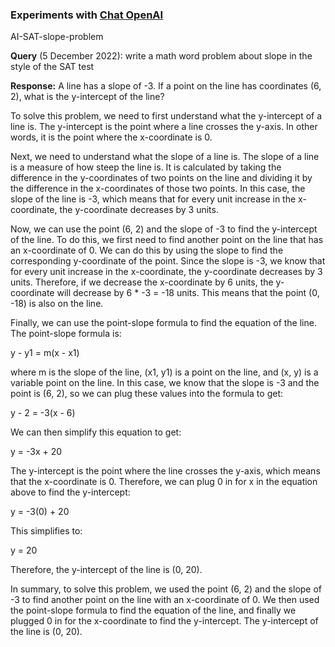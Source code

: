 ### Experiments with [Chat OpenAI](https://chat.openai.com/chat)
AI-SAT-slope-problem

**Query** (5 December 2022): write a math word problem about slope in the style of the SAT test

**Response:**
A line has a slope of -3. If a point on the line has coordinates (6, 2), what is the y-intercept of the line?

To solve this problem, we need to first understand what the y-intercept of a line is. The y-intercept is the point where a line crosses the y-axis. In other words, it is the point where the x-coordinate is 0.

Next, we need to understand what the slope of a line is. The slope of a line is a measure of how steep the line is. It is calculated by taking the difference in the y-coordinates of two points on the line and dividing it by the difference in the x-coordinates of those two points. In this case, the slope of the line is -3, which means that for every unit increase in the x-coordinate, the y-coordinate decreases by 3 units.

Now, we can use the point (6, 2) and the slope of -3 to find the y-intercept of the line. To do this, we first need to find another point on the line that has an x-coordinate of 0. We can do this by using the slope to find the corresponding y-coordinate of the point. Since the slope is -3, we know that for every unit increase in the x-coordinate, the y-coordinate decreases by 3 units. Therefore, if we decrease the x-coordinate by 6 units, the y-coordinate will decrease by 6 * -3 = -18 units. This means that the point (0, -18) is also on the line.

Finally, we can use the point-slope formula to find the equation of the line. The point-slope formula is:

y - y1 = m(x - x1)

where m is the slope of the line, (x1, y1) is a point on the line, and (x, y) is a variable point on the line. In this case, we know that the slope is -3 and the point is (6, 2), so we can plug these values into the formula to get:

y - 2 = -3(x - 6)

We can then simplify this equation to get:

y = -3x + 20

The y-intercept is the point where the line crosses the y-axis, which means that the x-coordinate is 0. Therefore, we can plug 0 in for x in the equation above to find the y-intercept:

y = -3(0) + 20

This simplifies to:

y = 20

Therefore, the y-intercept of the line is (0, 20).

In summary, to solve this problem, we used the point (6, 2) and the slope of -3 to find another point on the line with an x-coordinate of 0. We then used the point-slope formula to find the equation of the line, and finally we plugged 0 in for the x-coordinate to find the y-intercept. The y-intercept of the line is (0, 20).